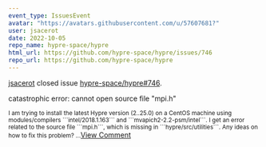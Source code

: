 ```yaml
---
event_type: IssuesEvent
avatar: "https://avatars.githubusercontent.com/u/57607681?"
user: jsacerot
date: 2022-10-05
repo_name: hypre-space/hypre
html_url: https://github.com/hypre-space/hypre/issues/746
repo_url: https://github.com/hypre-space/hypre
---
```


<a href='https://github.com/jsacerot' target='_blank'>jsacerot</a> closed issue <a href='https://github.com/hypre-space/hypre/issues/746' target='_blank'>hypre-space/hypre#746</a>.

<p>catastrophic error: cannot open source file "mpi.h"</p><small>I am trying to install the latest Hypre version (2..25.0) on a CentOS machine using modules/compilers ```intel/2018.1.163``` and ```mvapich2-2.2-psm/intel```.  I get an error related to the source file ```mpi.h```, which is missing in ```hypre/src/utilities```. Any ideas on how to fix this problem?...</small><a href='https://github.com/hypre-space/hypre/issues/746' target='_blank'>View Comment</a>